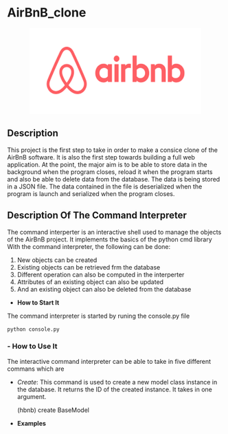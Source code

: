 # AirBnB_clone
<p align="center">
<img width="400" height="200" alt="AirBnB_clone Image" src="https://github.com/Ddilibe/AirBnB_clone/blob/ad07e6d9a59ceeec98f22e01c379c48200243bf6/download%20(1).png">
</p>

## Description
This project is the first step to take in order to make a consice clone of the AirBnB software. 
It is also the first step towards building a full web application. 
At the point, the major aim is to be able to store data in the background when the program closes, reload it when the program starts and also be able to delete data from the database.
The data is being stored in a JSON file. 
The data contained in the file is deserialized when the program is launch and serialized when the program closes.

## Description Of The Command Interpreter
The command interperter is an interactive shell used to manage the objects of the AirBnB project. It implements the basics of the python cmd library
With the command interpreter, the following can be done:<br/>
1. New objects can be created
2. Existing objects can be retrieved frm the database
3. Different operation can also be computed in the interperter
4. Attributes of an existing object can also be updated
5. And an existing object can also be deleted from the database

- **How to Start It**

The command interpreter is started by runing the console.py file

	python console.py


### - **How to Use It**

The interactive command interpreter can be able to take in five different commans which are

- _Create_: This command is used to create a new model class instance in the database. It returns the ID of the created instance. It takes in one argument.

	(hbnb) create BaseModel


- **Examples**
